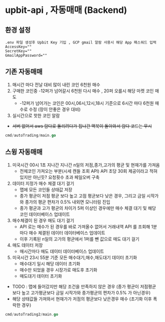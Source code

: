 # upbit-api , 자동매매 (Backend)

## 환경 설정
```
.env 파일 생성후 Upbit Key 기입 , GCP gmail 알람 사용시 해당 App 패스워드 입력
AccessKey=""
SecretKey=""
GmailAppPassword=""
```

## 기존 자동매매

1. 매시간 마다 전날 대비 많이 내린 코인 6천원 매수
2. 구매한 코인중 -12퍼가 넘어갈시 6천원 다시 매수 , 20퍼 오를시 해당 마켓 코인 매도
   - -12퍼가 넘어가는 코인은 00시,06시,12시,18시 기준으로 6시간 마다 6천원 매수로 수정 (장이 안좋은 경우 대비)
3. 실시간으로 핫한 코인 알람

- ~~서버 없어서 aws 람다로 돌리려다가 집나간 맥북이 돌아와서 람다 코드는 무시~~

```go
cmd/autoTrading/main.go
```

## 스윙 자동매매

1. 미국시간 00시 1초 지나간 지나간 n일의 저점,종가,고가의 평균 및 현재가를 가져옴
   - 전체코인 가져오는 부분(시세 캔들 조회 API) API 초당 30회 제공이라고 적혀있지만 아닌듯? 요청횟수 초과 페일오버 구축
2. 데이터 지정가 매수 체결 대기 걸기
   - 맵에 모든 코인들 상태값 저장
   - 종가 평균이 저점 평균 보다 높고 고점 평균보다 낮은 경우, 그리고 금일 시작가와 종가의 평균 편차가 0.5% 내외면 모니터링 진입
   - 종가 평균과 고가 평균의 차이가 5퍼 이상인 경우에만 매수 체결 대기 및 해당 코인 데이터베이스 업데이트
3. 매수체결이 된 경우 매도 대기 걸기
   - API 로는 매수가 된 경우를 바로 가져올수 없어서 거래내역 API 를 조회해 1분마다 매수 체결된 데이터 데이터베이스 업데이트
   - 이후 기록된 n일의 고가의 평균에서 1퍼를 뺀 값으로 매도 대기 걸기
4. 매도 데이터 저장
   - 매시간마다 매도 데이터 데이터베이스 업데이트
5. 미국시간 23시 55분 기준 모든 매수대기,매수,매도대기 데이터 초기화
   - 매수대기 일시 해당 데이터 초기화
   - 매수만 되었을 경우 시장가로 매도후 초기화
   - 매도대기 데이터 초기화

- TODO : 맵에 들어갔지만 해당 조건을 만족하지 않은 경우 (종가 평균이 저점평균 보다 높고 고가평균보다 금일 시작가와 종가평균의 편차가 0.5% 가 아닌경우)
- 해당 상태값들 가져와서 현재가가 저점의 평균보다 낮은경우 매수 (초기화 이후 폭락한 경우)

```go
cmd/autoTrading2/main.go
```